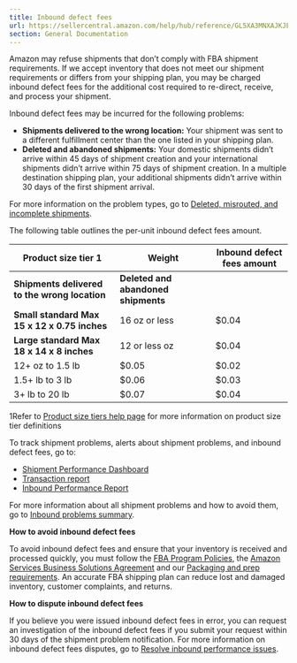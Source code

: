 ```yaml
---
title: Inbound defect fees
url: https://sellercentral.amazon.com/help/hub/reference/GL5XA3MNXAJKJE8E
section: General Documentation
---
```


Amazon may refuse shipments that don’t comply with FBA shipment requirements.
If we accept inventory that does not meet our shipment requirements or differs
from your shipping plan, you may be charged inbound defect fees for the
additional cost required to re-direct, receive, and process your shipment.

Inbound defect fees may be incurred for the following problems:

  * **Shipments delivered to the wrong location:** Your shipment was sent to a different fulfillment center than the one listed in your shipping plan.
  * **Deleted and abandoned shipments:** Your domestic shipments didn’t arrive within 45 days of shipment creation and your international shipments didn’t arrive within 75 days of shipment creation. In a multiple destination shipping plan, your additional shipments didn’t arrive within 30 days of the first shipment arrival.

For more information on the problem types, go to [Deleted, misrouted, and
incomplete shipments](/gp/help/GLMEBQLNBY97ANYY).

The following table outlines the per-unit inbound defect fees amount.

**Product size tier 1** | **Weight** | **Inbound defect fees amount**  
---|---|---  
**Shipments delivered to the wrong location** | **Deleted and abandoned shipments**  
**Small standard** **Max 15 x 12 x 0.75 inches** | 16 oz or less | $0.04 | $0.02  
**Large standard** **Max 18 x 14 x 8 inches** | 12 or less oz | $0.04 | $0.02  
12+ oz to 1.5 lb | $0.05 | $0.02  
1.5+ lb to 3 lb | $0.06 | $0.03  
3+ lb to 20 lb | $0.07 | $0.04  
  
1Refer to [Product size tiers help page](/gp/help/GG5KW835AHDJCH8W) for more
information on product size tier definitions

To track shipment problems, alerts about shipment problems, and inbound defect
fees, go to:

  * [Shipment Performance Dashboard](/fba/inboundperformancedashboard)
  * [Transaction report](/payments/event/view)
  * [Inbound Performance Report](/reportcentral/INBOUND_NONCOMPLIANCE/0/)

For more information about all shipment problems and how to avoid them, go to
[Inbound problems summary](/gp/help/G200893760).

**How to avoid inbound defect fees**

To avoid inbound defect fees and ensure that your inventory is received and
processed quickly, you must follow the [FBA Program Policies](/gp/help/G521),
the [Amazon Services Business Solutions Agreement](/gp/help/G1791) and our
[Packaging and prep requirements](/gp/help/G200141500). An accurate FBA
shipping plan can reduce lost and damaged inventory, customer complaints, and
returns.

**How to dispute inbound defect fees**

If you believe you were issued inbound defect fees in error, you can request
an investigation of the inbound defect fees if you submit your request within
30 days of the shipment problem notification. For more information on inbound
defect fees disputes, go to [Resolve inbound performance
issues](/gp/help/G3FFQ2AHWU69GTDW).


